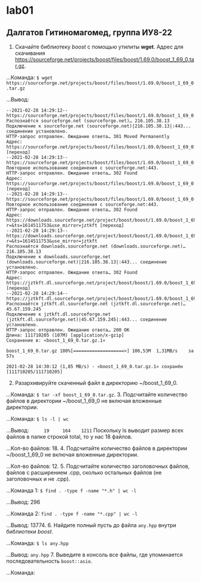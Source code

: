 # lab01
## Далгатов Гитиномагомед, группа ИУ8-22
1. Скачайте библиотеку *boost* с помощью утилиты **wget**. Адрес для скачивания https://sourceforge.net/projects/boost/files/boost/1.69.0/boost_1_69_0.tar.gz.

...Команда: ```$ wget https://sourceforge.net/projects/boost/files/boost/1.69.0/boost_1_69_0.tar.gz```

...Вывод:
```
--2021-02-28 14:29:12--  https://sourceforge.net/projects/boost/files/boost/1.69.0/boost_1_69_0.tar.gz
Распознаётся sourceforge.net (sourceforge.net)… 216.105.38.13
Подключение к sourceforge.net (sourceforge.net)|216.105.38.13|:443... соединение установлено.
HTTP-запрос отправлен. Ожидание ответа… 301 Moved Permanently
Адрес: https://sourceforge.net/projects/boost/files/boost/1.69.0/boost_1_69_0.tar.gz/ [переход]
--2021-02-28 14:29:13--  https://sourceforge.net/projects/boost/files/boost/1.69.0/boost_1_69_0.tar.gz/
Повторное использование соединения с sourceforge.net:443.
HTTP-запрос отправлен. Ожидание ответа… 302 Found
Адрес: https://sourceforge.net/projects/boost/files/boost/1.69.0/boost_1_69_0.tar.gz/download [переход]
--2021-02-28 14:29:13--  https://sourceforge.net/projects/boost/files/boost/1.69.0/boost_1_69_0.tar.gz/download
Повторное использование соединения с sourceforge.net:443.
HTTP-запрос отправлен. Ожидание ответа… 302 Found
Адрес: https://downloads.sourceforge.net/project/boost/boost/1.69.0/boost_1_69_0.tar.gz?r=&ts=1614511753&use_mirror=jztkft [переход]
--2021-02-28 14:29:13--  https://downloads.sourceforge.net/project/boost/boost/1.69.0/boost_1_69_0.tar.gz?r=&ts=1614511753&use_mirror=jztkft
Распознаётся downloads.sourceforge.net (downloads.sourceforge.net)… 216.105.38.13
Подключение к downloads.sourceforge.net (downloads.sourceforge.net)|216.105.38.13|:443... соединение установлено.
HTTP-запрос отправлен. Ожидание ответа… 302 Found
Адрес: https://jztkft.dl.sourceforge.net/project/boost/boost/1.69.0/boost_1_69_0.tar.gz [переход]
--2021-02-28 14:29:14--  https://jztkft.dl.sourceforge.net/project/boost/boost/1.69.0/boost_1_69_0.tar.gz
Распознаётся jztkft.dl.sourceforge.net (jztkft.dl.sourceforge.net)… 45.67.159.245
Подключение к jztkft.dl.sourceforge.net (jztkft.dl.sourceforge.net)|45.67.159.245|:443... соединение установлено.
HTTP-запрос отправлен. Ожидание ответа… 200 OK
Длина: 111710205 (107M) [application/x-gzip]
Сохранение в: «boost_1_69_0.tar.gz.1»

boost_1_69_0.tar.gz 100%[===================>] 106,53M  1,31MB/s    за 57s     

2021-02-28 14:30:12 (1,85 MB/s) - «boost_1_69_0.tar.gz.1» сохранён [111710205/111710205]
```
2. Разархивируйте скаченный файл в директорию ~/boost_1_69_0.

...Команда: ```$ tar -xf boost_1_69_0.tar.gz```.
3. Подсчитайте количество файлов в директории ~/boost_1_69_0 не включая вложенные директории.

...Команда: ```$ ls -l | wc```

...Вывод:
```     19     164    1211```
Поскольку ls выводит размер всех файлов в папке строкой total, то у нас 18 файлов.

...Кол-во файлов: 18.
4. Подсчитайте количество файлов в директории ~/boost_1_69_0 не включая вложенные директории.

...Кол-во файлов: 12.
5. Подсчитайте количество заголовочных файлов, файлов с расширением .cpp, сколько остальных файлов (не заголовочных и не .cpp).

...Команда 1: ```$ find . -type f -name "*.h" | wc -l```

...Вывод: 296

...Команда 2: ```find . -type f -name "*.cpp" | wc -l```

...Вывод: 13774.
6. Найдите полный пусть до файла ```any.hpp``` внутри библиотеки *boost*.
 
...Команда: ```$ ls any.hpp```
   
...Вывод: ```any.hpp```
7. Выведите в консоль все файлы, где упоминается последовательность ```boost::asio```.

...Команда: 

